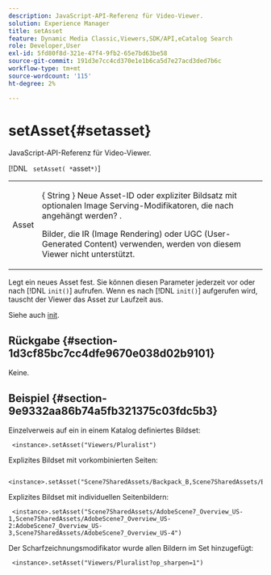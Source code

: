 ```yaml
---
description: JavaScript-API-Referenz für Video-Viewer.
solution: Experience Manager
title: setAsset
feature: Dynamic Media Classic,Viewers,SDK/API,eCatalog Search
role: Developer,User
exl-id: 5fd80f8d-321e-47f4-9fb2-65e7bd63be58
source-git-commit: 191d3e7cc4cd370e1e1b6ca5d7e27acd3ded7b6c
workflow-type: tm+mt
source-wordcount: '115'
ht-degree: 2%

---
```


# setAsset{#setasset}

JavaScript-API-Referenz für Video-Viewer.

[!DNL ` setAsset( *`asset`*)`]

<table id="table_896DFF34A68A403DB93A6D597461A573"> 
 <tbody> 
  <tr> 
   <td colname="col1"> <p> <span class="codeph"> <span class="varname"> Asset  </span> </span> </p> </td> 
   <td colname="col2"> <p>{ <span class="codeph"> String </span>} Neue Asset-ID oder expliziter Bildsatz mit optionalen Image Serving-Modifikatoren, die nach <span class="codeph"> angehängt werden? </span>. </p> <p> Bilder, die IR (Image Rendering) oder UGC (User-Generated Content) verwenden, werden von diesem Viewer nicht unterstützt. </p> </td> 
  </tr> 
 </tbody> 
</table>

Legt ein neues Asset fest. Sie können diesen Parameter jederzeit vor oder nach [!DNL `init()`] aufrufen. Wenn es nach [!DNL `init()`] aufgerufen wird, tauscht der Viewer das Asset zur Laufzeit aus.

Siehe auch [init](../../../c-html5-s7-aem-asset-viewers/c-html5-20-ecatalog-viewer-about/c-html5-20-ecatalog-viewer-javascriptapiref/r-html5-ecatalog-viewer-20-javascriptapiref-init.md#reference-aee94dd92a28410784f7a1792e28683b).

## Rückgabe {#section-1d3cf85bc7cc4dfe9670e038d02b9101}

Keine.

## Beispiel {#section-9e9332aa86b74a5fb321375c03fdc5b3}

Einzelverweis auf ein in einem Katalog definiertes Bildset:

```
 <instance>.setAsset("Viewers/Pluralist")
```

Explizites Bildset mit vorkombinierten Seiten:

```
 <instance>.setAsset("Scene7SharedAssets/Backpack_B,Scene7SharedAssets/Backpack_C,Scene7SharedAssets/Backpack_H,Scene7SharedAssets/Backpack_J")
```

Explizites Bildset mit individuellen Seitenbildern:

```
 <instance>.setAsset("Scene7SharedAssets/AdobeScene7_Overview_US-1,Scene7SharedAssets/AdobeScene7_Overview_US-2:AdobeScene7_Overview_US-3,Scene7SharedAssets/AdobeScene7_Overview_US-4")
```

Der Scharfzeichnungsmodifikator wurde allen Bildern im Set hinzugefügt:

```
 <instance>.setAsset("Viewers/Pluralist?op_sharpen=1")
```
